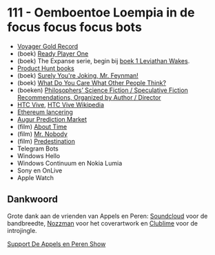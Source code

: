 # 111 - Oemboentoe Loempia in de focus focus focus bots

<ul>
<li><a href="https://en.wikipedia.org/wiki/Voyager_Golden_Record" rel="nofollow">Voyager Gold Record</a></li>
<li>(boek) <a href="https://www.goodreads.com/book/show/9969571-ready-player-one" rel="nofollow">Ready Player One</a></li>
<li>(boek) The Expanse serie, begin bij <a href="https://www.goodreads.com/book/show/8855321-leviathan-wakes" rel="nofollow">boek 1 Leviathan Wakes</a>.</li>
<li><a href="https://www.producthunt.com/books" rel="nofollow">Product Hunt books</a></li>
<li>(boek) <a href="https://www.goodreads.com/book/show/5544.Surely_You_re_Joking_Mr_Feynman_" rel="nofollow">Surely You're Joking, Mr. Feynman!</a></li>
<li>(boek) <a href="https://www.goodreads.com/book/show/5548.What_Do_You_Care_What_Other_People_Think_" rel="nofollow">What Do You Care What Other People Think?</a></li>
<li>(boeken) <a href="http://www.faculty.ucr.edu/%7Eeschwitz/SchwitzPapers/SF-MasterList-150507-byauthor.htm" rel="nofollow">Philosophers’ Science Fiction / Speculative Fiction Recommendations, Organized by Author / Director</a></li>
<li><a href="http://www.htcvr.com" rel="nofollow">HTC Vive</a>, <a href="https://en.wikipedia.org/wiki/HTC_Vive" rel="nofollow">HTC Vive Wikipedia</a></li>
<li><a href="https://blog.ethereum.org/2015/07/27/final-steps/" rel="nofollow">Ethereum lancering</a></li>
<li><a href="http://www.augur.net" rel="nofollow">Augur Prediction Market</a></li>
<li>(film) <a href="http://www.imdb.com/title/tt2194499/" rel="nofollow">About Time</a></li>
<li>(film) <a href="http://www.imdb.com/title/tt0485947/" rel="nofollow">Mr. Nobody</a></li>
<li>(film) <a href="http://www.imdb.com/title/tt2397535/" rel="nofollow">Predestination</a></li>
<li>Telegram Bots</li>
<li>Windows Hello</li>
<li>Windows Continuum en Nokia Lumia</li>
<li>Sony en OnLive</li>
<li>Apple Watch</li>
</ul>

<h2>Dankwoord</h2>

<p>Grote dank aan de vrienden van Appels en Peren: <a href="http://soundcloud.com" rel="nofollow">Soundcloud</a> voor de bandbreedte, <a href="http://www.nozzman.com/" rel="nofollow">Nozzman</a> voor het coverartwork en <a href="http://twitter.com/#!/clublime" rel="nofollow">Clublime</a> voor de introjingle.</p><p><a href="https://www.patreon.com/appelsenperenshow" rel="payment">Support De Appels en Peren Show</a></p>